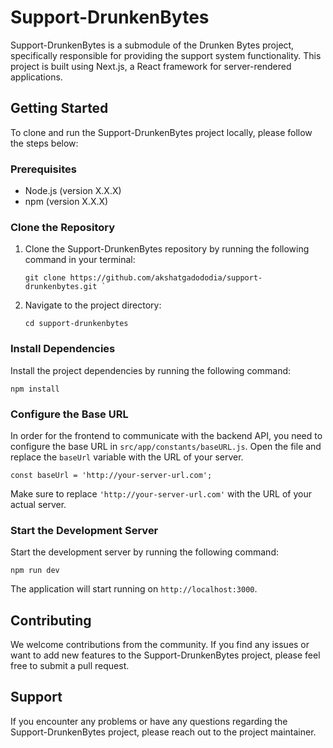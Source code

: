 # Support-DrunkenBytes

Support-DrunkenBytes is a submodule of the Drunken Bytes project, specifically responsible for providing the support system functionality. This project is built using Next.js, a React framework for server-rendered applications.

## Getting Started

To clone and run the Support-DrunkenBytes project locally, please follow the steps below:

### Prerequisites

- Node.js (version X.X.X)
- npm (version X.X.X)

### Clone the Repository

1. Clone the Support-DrunkenBytes repository by running the following command in your terminal:

   ```shell
   git clone https://github.com/akshatgadododia/support-drunkenbytes.git `

1.  Navigate to the project directory:

    `cd support-drunkenbytes`

### Install Dependencies

Install the project dependencies by running the following command:

`npm install`

### Configure the Base URL

In order for the frontend to communicate with the backend API, you need to configure the base URL in `src/app/constants/baseURL.js`. Open the file and replace the `baseUrl` variable with the URL of your server.

`const baseUrl = 'http://your-server-url.com';`

Make sure to replace `'http://your-server-url.com'` with the URL of your actual server.

### Start the Development Server

Start the development server by running the following command:

`npm run dev`

The application will start running on `http://localhost:3000`.

Contributing
------------

We welcome contributions from the community. If you find any issues or want to add new features to the Support-DrunkenBytes project, please feel free to submit a pull request.

Support
-------

If you encounter any problems or have any questions regarding the Support-DrunkenBytes project, please reach out to the project maintainer.
